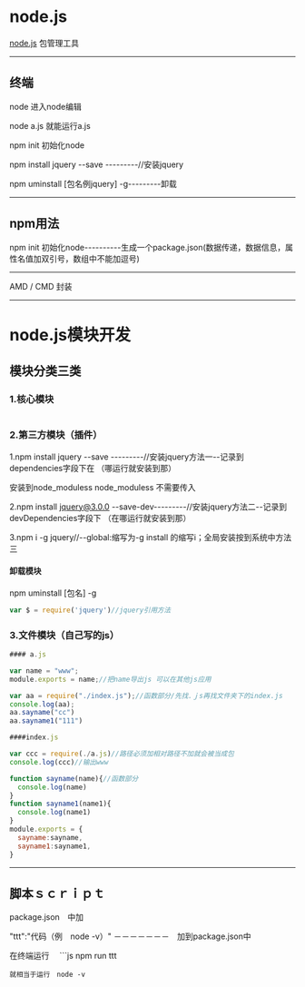 # node.js

 [node.js](www.npmjs.com)
包管理工具

 **********

## 终端

 node        进入node编辑

 node a.js     就能运行a.js

 npm init   初始化node

 npm install jquery --save ---------//安装jquery

 npm uminstall [包名例jquery] -g---------卸载

 ****
 ## npm用法

npm init   初始化node----------生成一个package.json(数据传递，数据信息，属性名值加双引号，数组中不能加逗号)

 *****

 AMD / CMD 封装
*****
# node.js模块开发

 ## 模块分类三类

### 1.核心模块

 ```js

 ```
 ### 2.第三方模块（插件）
 1.npm install jquery --save ---------//安装jquery方法一--记录到dependencies字段下在 （哪运行就安装到那）

 安装到node_moduless node_moduless 不需要传入

 2.npm install jquery@3.0.0 --save-dev---------//安装jquery方法二--记录到devDependencies字段下 （在哪运行就安装到那）

 3.npm i -g jquery//--global:缩写为-g install 的缩写i；全局安装按到系统中方法三

 ####  卸载模块

 npm uminstall [包名] -g


```js
var $ = require('jquery')//jquery引用方法
```

 ### 3.文件模块（自己写的js）
 ```js
 #### a.js

 var name = "www";
 module.exports = name;//把name导出js 可以在其他js应用

 var aa = require("./index.js");//函数部分/先找.ｊs再找文件夹下的index.js
 console.log(aa);
 aa.sayname("cc")
 aa.sayname1("111")
 ```
```js
####index.js

var ccc = require(./a.js)//路径必须加相对路径不加就会被当成包
console.log(ccc)//输出www

function sayname(name){//函数部分
  console.log(name)
}
function sayname1(name1){
  console.log(name1)
}
module.exports = {
  sayname:sayname,
  sayname1:sayname1,
}

```
******************
## 脚本ｓｃｒｉｐｔ

package.json　中加

"ttt":"代码（例　node -v）" －－－－－－－　加到package.json中

在终端运行
　```js
npm run ttt　
```
就相当于运行　node -v
